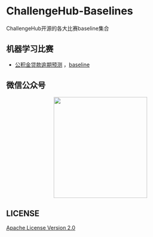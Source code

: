 # ChallengeHub-Baselines
ChallengeHub开源的各大比赛baseline集合

## 机器学习比赛
- [公积金贷款逾期预测](http://data.sd.gov.cn/cmpt/cmptDetail.html?id=26) ，[baseline]()

## 微信公众号

<div align=center><img src="https://upload-images.jianshu.io/upload_images/1531909-024d0436dbb6feef.jpg?imageMogr2/auto-orient/strip|imageView2/2/w/258/format/webp" width = "250" height = "270" alt=""></div>

## LICENSE

[Apache License Version 2.0](https://github.com/datawhalechina/competition-baseline/blob/master/LICENSE)
